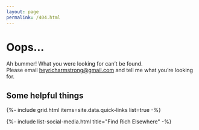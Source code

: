 ```yaml
---
layout: page
permalink: /404.html
---
```


# Oops...

Ah bummer! What you were looking for can’t be found.  
Please email [heyricharmstrong@gmail.com](mailto:heyricharmstrong@gmail.com) and tell me what you’re looking for.

## Some helpful things

{%- include grid.html items=site.data.quick-links list=true -%}

{%- include list-social-media.html title="Find Rich Elsewhere" -%}